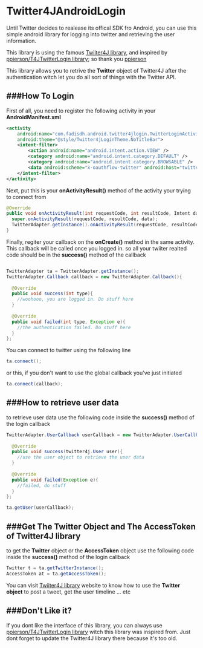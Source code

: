 Twitter4JAndroidLogin
=====================

Until Twitter decides to realease its offical SDK fro Android, you can use this simple android library for logging into twitter and retrieving the user information.

This library is using the famous [Twiiter4J library](http://twitter4j.org/en/), and inspired by [ppierson/T4JTwitterLogin library](https://github.com/ppierson/T4JTwitterLogin); so thank you [ppierson](https://github.com/ppierson)

This library allows you to retrive the **Twitter** object of Twitter4J after the authentication witch let you do all sort of things with the Twitter API.


###How To Login
--------------------

First of all, you need to register the following activity in your **AndroidManifest.xml**
```xml
<activity
	android:name="com.fadisdh.android.twitter4jlogin.TwitterLoginActivity"
	android:theme="@style/Twitter4jLoginTheme.NoTitleBar">
	<intent-filter>
	    <action android:name="android.intent.action.VIEW" />
	    <category android:name="android.intent.category.DEFAULT" />
	    <category android:name="android.intent.category.BROWSABLE" />
	    <data android:scheme="x-oauthflow-twitter" android:host="twitterlogin"/>
	</intent-filter>
</activity>
```

Next, put this is your **onActivityResult()** method of the activity your trying to connect from
```java
@Override
public void onActivityResult(int requestCode, int resultCode, Intent data) {
  super.onActivityResult(requestCode, resultCode, data);
  TwitterAdapter.getInstance().onActivityResult(requestCode, resultCode, data);
}
```

Finally, regiter your callback on the **onCreate()** method in the same activity. This callback will be called once you logged in. so all your twiiter realted code should be in the **success()** method of the callback
```java

TwitterAdapter ta = TwitterAdapter.getInstance();
TwitterAdapter.Callback callback = new TwitterAdapter.Callback(){
 
  @Override
  public void success(int type){
    //woohooo, you are logged in. Do stuff here 
  }
  
  @Override
  public void failed(int type, Exception e){
    //the authentication failed. Do stuff here
  }
};
```

You can connect to twitter using the following line
```java
ta.connect();
```

or this, if you don't want to use the global callback you've just initiated
```java
ta.connect(callback);
```


###How to retrieve user data
--------------------

to retrieve user data use the following code inside the **success()** method of the login callback
```java
TwitterAdapter.UserCallback userCallback = new TwitterAdapter.UserCallback(){
  
  @Override
  public void success(twitter4j.User user){
    //use the user object to retrieve the user data
  }
  
  @Override
  public void failed(Exception e){
    //failed, do stuff
  }
};

ta.getUser(userCallback);
```


###Get The Twitter Object and The AccessToken of Twitter4J library
--------------------

to get the **Twitter** object or the **AccessToken** object use the following code inside the **success()** method of the login callback
```java
Twitter t = ta.getTwitterInstance();
AccessToken at = ta.getAccessToken();
```
You can visit [Twiiter4J library](http://twitter4j.org/en/) website to know how to use the **Twitter object** to post a tweet, get the user timeline ... etc


###Don't Like it?
--------------------

If you dont like the interface of this library, you can always use [ppierson/T4JTwitterLogin library](https://github.com/ppierson/T4JTwitterLogin) witch this library was inspired from. Just dont forget to update the Twitter4J library there because it's too old.
